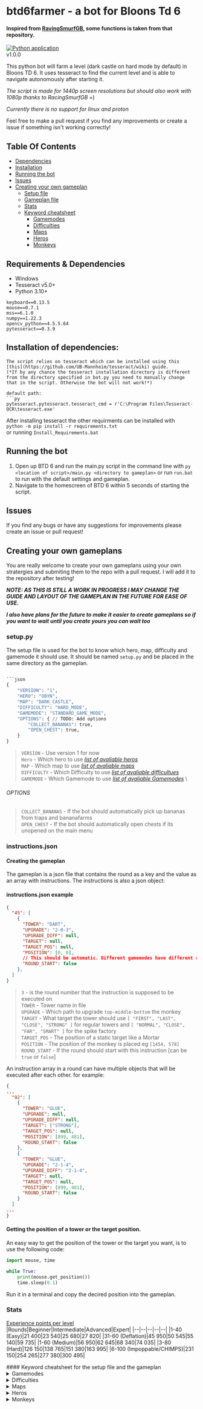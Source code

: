 # btd6farmer - a bot for Bloons Td 6
#### Inspired from [RavingSmurfGB](https://github.com/RavingSmurfGB/Py_AutoBloons), some functions is taken from that repository.
[![Python application](https://github.com/linus-jansson/btd6farmer/actions/workflows/check_bot.yml/badge.svg?branch=main)](https://github.com/linus-jansson/btd6farmer/actions/workflows/check_bot.yml)
\
v1.0.0

This python bot will farm a level (dark castle on hard mode by default) in Bloons TD 6. It uses tesseract to find the current level and is able to navigate autonomously after starting it.

*The script is made for 1440p screen resolutions but should also work with 1080p thanks to RacingSmurfGB* =)

*Currently there is no support for linux and proton*

Feel free to make a pull request if you find any improvements or create a issue if something isn't working correctly!

## Table Of Contents
- [Dependencies](#dependenices) 
- [Installation](#installation)
- [Running the bot](#running)
- [Issues](#issues)
- [Creating your own gameplan](#contributing)
    - [Setup file](#steup-file)
    - [Gameplan file](#gameplan-file)
    - [Stats](#stats)
    - [Keyword cheatsheet](#keywords)
        - [Gamemodes](#credits)
        - [Difficulties](#credits)
        - [Maps](#credits)
        - [Heros](#credits)
        - [Monkeys](#credits)

<a name="dependenices"/>

## Requirements & Dependencies
- Windows
- Tesseract v5.0+
- Python 3.10+

```
keyboard==0.13.5
mouse==0.7.1
mss==6.1.0
numpy==1.22.3
opencv_python==4.5.5.64
pytesseract==0.3.9
```
<a name="installation"/>

## Installation of dependencies:
```
The script relies on tesseract which can be installed using this [this](https://github.com/UB-Mannheim/tesseract/wiki) guide. 
(*If by any chance the tesseract installation directory is different from the directory specified in bot.py you need to manually change that in the script. Otherwise the bot will not work!*)

default path:
```py
pytesseract.pytesseract.tesseract_cmd = r'C:\Program Files\Tesseract-OCR\tesseract.exe'
```

After installing tesseract the other requirments can be installed with\
`python -m pip install -r requirements.txt` \
or running `Install_Requirements.bat`

<a name="running"/>

## Running the bot
1. Open up BTD 6 and run the main.py script in the command line with `py <location of script>/main.py <directory to gameplan>` or run `run.bat` to run with the default settings and gameplan.
2. Navigate to the homescreen of BTD 6 within 5 seconds of starting the script.


<a name="issues"/>

## Issues
If you find any bugs or have any suggestions for improvements please create an issue or pull request!

<a name="contributing"/>

## Creating your own gameplans
You are really welcome to create your own gameplans using your own stratergies and submiting them to the repo with a pull request. I will add it to the repository after testing!

__*NOTE: AS THIS IS STILL A WORK IN PROGRESS I MAY CHANGE THE GUIDE AND LAYOUT OF THE GAMEPLAN IN THE FUTURE FOR EASE OF USE.*__

__*I also have plans for the future to make it easier to create gameplans so if you want to wait until you create yours you can wait too*__

### setup.py
The setup file is used for the bot to know which hero, map, difficulty and gamemode it should use.
It should be named `setup.py` and be placed in the same directory as the gameplan.

```py

```json
{
    "VERSION": "1",
    "HERO": "OBYN",
    "MAP": "DARK_CASTLE",
    "DIFFICULTY": "HARD_MODE",
    "GAMEMODE": "STANDARD_GAME_MODE",
    "OPTIONS": { // TODO: Add options
        "COLLECT_BANANAS": true,
        "OPEN_CHEST": true,
    }
}
```
>`VERSION` - Use version 1 for now\
> `Hero` - Which hero to use *[list of avaliable heros](#heros)*  \
> `MAP` - Which map to use *[list of avaliable maps](#maps)* \
> `DIFFICULTY` - Which Difficulty to use *[list of avaliable difficultues](#difficulty)* \
> `GAMEMODE` - Which Gamemode to use *[list of avaliable Gamemodes](#difficulty)* \
###### OPTIONS
> `COLLECT_BANANAS` - If the bot should automatically pick up bananas from traps and bananafarms \
> `OPEN_CHEST` - If the bot should automatically open chests if its unopened on the main menu
### instructions.json
#### Creating the gameplan 
The gameplan is a json file that contains the round as a key and the value as an array with instructions. The instructions is also a json object:
<!--
May be used in the future to make it easier
 ```json
{
    "INSTRUCTION": "MOVE_TO",
    "ARGUMENTS": [
        "x",
        "y"
    ]
}
``` -->
#### instructions.json example
```json
{
  "45": [
    {
      "TOWER": "DART",
      "UPGRADE": "2-0-3",
      "UPGRADE_DIFF": null,
      "TARGET": null,
      "TARGET_POS": null,
      "POSITION": [0, 0],
      // This should be automatic. Different gamemodes have different rounds it starts on.
      "ROUND_START": false 
    },
  ]
}

```
>`3` - is the round number that the instruction is supposed to be executed on\
> `TOWER` - Tower name in file \
> `UPGRADE` - Which path to upgrade `top-middle-bottom` the monkey \
> `TARGET` - What target the tower should use `[ "FIRST", "LAST", "CLOSE", "STRONG" ]` for regular towers and `[ "NORMAL", "CLOSE", "FAR", "SMART" ]` for the spike factory \
> `TARGET_POS` - The position of a static target like a Mortar  \
> `POSITION` - The position of the monkey is placed eg `[1454, 578]` \
> `ROUND_START` - If the round should start with this instruction [can be `true` or `false`]

An instruction array in a round can have multiple objects that will be executed after each other. for example:
```json
{
...
  "92": [
    {
      "TOWER": "GLUE",
      "UPGRADE": null,
      "UPGRADE_DIFF": null,
      "TARGET": ["STRONG"],
      "TARGET_POS": null,
      "POSITION": [899, 481],
      "ROUND_START": false
    },
    {
      "TOWER": "GLUE",
      "UPGRADE": "2-1-4",
      "UPGRADE_DIFF": "2-1-4",
      "TARGET": null,
      "TARGET_POS": null,
      "POSITION": [899, 481],
      "ROUND_START": false
    }
  ]
...
}

```

#### Getting the position of a tower or the target position.
An easy way to get the position of the tower or the target you want, is to use the following code:
```py
import mouse, time

while True:
    print(mouse.get_position())
    time.sleep(0.1)
```
Run it in a terminal and copy the decired position into the gameplan.


### Stats
[Experience points per level](https://bloons.fandom.com/wiki/Experience_Point_Farming)
|Rounds|Beginner|Intermediate|Advanced|Expert|
|--|--|--|--|--|
|1-40 (Easy)|21 400|23 540|25 680|27 820|
|31-60 (Deflation)|45 950|50 545|55 140|59 735|
|1-60 (Medium)|56 950|62 645|68 340|74 035|
|3-80 (Hard)|126 150|138 765|151 380|163 995|
|6-100 (Impoppable/CHIMPS)|231 150|254 265|277 380|300 495|

<a name="keywords"/>
#### Keyword cheatsheet for the setup file and the gameplan

<details>
<summary>Gamemodes</summary>
TODO
</details>

<details>
<summary>Difficulties</summary>
TODO
</details>

<details>
<summary>Maps</summary>

|Monkey|Keyword in file|
|--|--|
|Monkey Meadow|MONKEY_MEADOW|
|Tree Stump|TREE_STUMP|
|Town Center|TOWN_CENTER|
|Scrapyard|SCRAPYARD|
|The Cabin|THE_CABIN|
|Resort|RESORT|
|Skates|SKATES|
|Lotus Island|LOTUS_ISLAND|
|Candy Falls|CANDY_FALLS|
|Winter Park|WINTER_PARK|
|Carved|CARVED|
|Park Path|PARK_PATH|
|Alpine Run|ALPINE_RUN|
|Frozen Over|FROZEN_OVER|
|In The Loop|IN_THE_LOOP|
|Cubism|CUBISM|
|Four Circles|FOUR_CIRCLES|
|Hedge|HEDGE|
|End Of The Road|END_OF_THE_ROAD|
|Logs|LOGS|
|Quiet Street|QUIET_STREET|
|Bloonarius Prime|BLOONARIUS_PRIME|
|Balance|BALANCE|
|Encrypted|ENCRYPTED|
|Bazaar|BAZAAR|
|Adora's Temple|ADORAS_TEMPLE|
|Spring Spring|SPRING_SPRING|
|KartsNDarts|KARTSNDARTS|
|Moon Landing|MOON_LANDING|
|Haunted|HAUNTED|
|Downstream|DOWNSTREAM|
|Firing Range|FIRING_RANGE|
|Cracked|CRACKED|
|Streambed|STREAMBED|
|Chutes|CHUTES|
|Rake|RAKE|
|Spice Islands|SPICE_ISLANDS|
|Sunken Columns|SUNKEN_COLUMNS|
|X Factor|XFACTOR|
|Mesa|MESA|
|Geared|GEARED|
|Spillway|SPILLWAY|
|Cargo|CARGO|
|Pat's Pond|PATS_POND|
|Peninsula|PENINSULA|
|High Finance|HIGH_FINANCE|
|Another Brick|ANOTHER_BRICK|
|Off The Coast|OFF_THE_COAST|
|Cornfield|CORNFIELD|
|Underground|UNDERGROUND|
|Sanctuary|SANCTUARY|
|Ravine|RAVINE|
|Flooded Valley|FLOODED_VALLEY|
|Infernal|INFERNAL|
|Bloody Puddles|BLOODY_PUDDLES|
|Workshop|WORKSHOP|
|Quad|QUAD|
|Dark Castle|DARK_CASTLE|
|Muddy Puddles|MUDDY_PUDDLES|
|#Ouch|OUCH|

</details>

<details>
<summary>Heros</summary>

|Monkey|Keyword in setupfile|
|--|--|
|Quincy|QUINCY|
|Gwendolin|GWENDOLIN|
|Striker Jones|STRIKER_JONES|
|Obyn Greenfoot|OBYN|
|Captain Churchill|MONKEY|
|Benjamin|BENJAMIN|
|Ezili|EZILI|
|Pat Fusty|PAT_FUSTY|
|Adora|ADORA|
|Admiral Brickell|ADMIRAL_BRICKELL|
|Etienne|ETIENNE|
|Sauda|SAUDA|
|Psi|PSI|
|Geraldo|GERALDO|

</details>

<details>
<summary>Monkeys</summary>

|Monkey|Keyword in instruction|
|--|--|
|Hero|HERO|
|Dart Monkey|DART|
|Boomerang Monkey|BOOMERANG|
|Bomb Shooter|BOMB|
|Tack Shooter|TACK|
|Ice Monkey|ICE|
|Glue Gunner|GLUE|
|Sniper Monkey|SNIPER|
|Monkey Sub|SUBMARINE|
|Monkey Buccaneer|BUCCANEER|
|Monkey Ace|ACE|
|Heli Pilot|HELI|
|Mortar Monkey|MORTAR|
|Dartling Gunner|DARTLING|
|Wizard Monkey|WIZARD|
|Super Monkey|SUPER|
|Ninja Monkey|NINJA|
|Alchemist|ALCHEMIST|
|Druid|DRUID|
|Banana Farm|BANANA|
|Spike factory|SPIKE|
|Monkey Village|VILLAGE|
|Engineer Monkey|ENGINEER|

</details>



